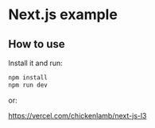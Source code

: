 # Next.js example

## How to use

Install it and run:

```sh
npm install
npm run dev
```

or:

https://vercel.com/chickenlamb/next-js-l3
